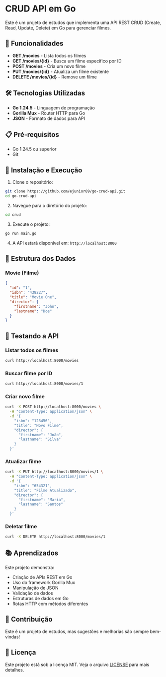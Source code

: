 # CRUD API em Go

Este é um projeto de estudos que implementa uma API REST CRUD (Create, Read, Update, Delete) em Go para gerenciar filmes.

## 🚀 Funcionalidades

- **GET /movies** - Lista todos os filmes
- **GET /movies/{id}** - Busca um filme específico por ID
- **POST /movies** - Cria um novo filme
- **PUT /movies/{id}** - Atualiza um filme existente
- **DELETE /movies/{id}** - Remove um filme

## 🛠️ Tecnologias Utilizadas

- **Go 1.24.5** - Linguagem de programação
- **Gorilla Mux** - Router HTTP para Go
- **JSON** - Formato de dados para API

## 📋 Pré-requisitos

- Go 1.24.5 ou superior
- Git

## 🔧 Instalação e Execução

1. Clone o repositório:
```bash
git clone https://github.com/ejunior89/go-crud-api.git
cd go-crud-api
```

2. Navegue para o diretório do projeto:
```bash
cd crud
```

3. Execute o projeto:
```bash
go run main.go
```

4. A API estará disponível em: `http://localhost:8000`

## 📝 Estrutura dos Dados

### Movie (Filme)
```json
{
  "id": "1",
  "isbn": "438227",
  "title": "Movie One",
  "director": {
    "firstname": "John",
    "lastname": "Doe"
  }
}
```

## 🧪 Testando a API

### Listar todos os filmes
```bash
curl http://localhost:8000/movies
```

### Buscar filme por ID
```bash
curl http://localhost:8000/movies/1
```

### Criar novo filme
```bash
curl -X POST http://localhost:8000/movies \
  -H "Content-Type: application/json" \
  -d '{
    "isbn": "123456",
    "title": "Novo Filme",
    "director": {
      "firstname": "João",
      "lastname": "Silva"
    }
  }'
```

### Atualizar filme
```bash
curl -X PUT http://localhost:8000/movies/1 \
  -H "Content-Type: application/json" \
  -d '{
    "isbn": "654321",
    "title": "Filme Atualizado",
    "director": {
      "firstname": "Maria",
      "lastname": "Santos"
    }
  }'
```

### Deletar filme
```bash
curl -X DELETE http://localhost:8000/movies/1
```

## 📚 Aprendizados

Este projeto demonstra:
- Criação de APIs REST em Go
- Uso do framework Gorilla Mux
- Manipulação de JSON
- Validação de dados
- Estruturas de dados em Go
- Rotas HTTP com métodos diferentes

## 🤝 Contribuição

Este é um projeto de estudos, mas sugestões e melhorias são sempre bem-vindas!

## 📄 Licença

Este projeto está sob a licença MIT. Veja o arquivo [LICENSE](LICENSE) para mais detalhes. 
